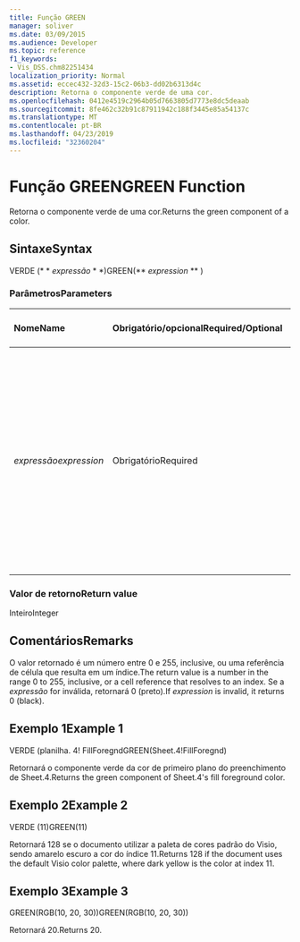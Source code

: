 ```yaml
---
title: Função GREEN
manager: soliver
ms.date: 03/09/2015
ms.audience: Developer
ms.topic: reference
f1_keywords:
- Vis_DSS.chm82251434
localization_priority: Normal
ms.assetid: eccec432-32d3-15c2-06b3-dd02b6313d4c
description: Retorna o componente verde de uma cor.
ms.openlocfilehash: 0412e4519c2964b05d7663805d7773e8dc5deaab
ms.sourcegitcommit: 8fe462c32b91c87911942c188f3445e85a54137c
ms.translationtype: MT
ms.contentlocale: pt-BR
ms.lasthandoff: 04/23/2019
ms.locfileid: "32360204"
---
```

# <a name="green-function"></a><span data-ttu-id="e1dab-103">Função GREEN</span><span class="sxs-lookup"><span data-stu-id="e1dab-103">GREEN Function</span></span>

<span data-ttu-id="e1dab-104">Retorna o componente verde de uma cor.</span><span class="sxs-lookup"><span data-stu-id="e1dab-104">Returns the green component of a color.</span></span>
  
## <a name="syntax"></a><span data-ttu-id="e1dab-105">Sintaxe</span><span class="sxs-lookup"><span data-stu-id="e1dab-105">Syntax</span></span>

<span data-ttu-id="e1dab-106">VERDE (\* \* *expressão* \* \*)</span><span class="sxs-lookup"><span data-stu-id="e1dab-106">GREEN(\*\* *expression* \*\* )</span></span> 
  
### <a name="parameters"></a><span data-ttu-id="e1dab-107">Parâmetros</span><span class="sxs-lookup"><span data-stu-id="e1dab-107">Parameters</span></span>

|<span data-ttu-id="e1dab-108">**Nome**</span><span class="sxs-lookup"><span data-stu-id="e1dab-108">**Name**</span></span>|<span data-ttu-id="e1dab-109">**Obrigatório/opcional**</span><span class="sxs-lookup"><span data-stu-id="e1dab-109">**Required/Optional**</span></span>|<span data-ttu-id="e1dab-110">**Tipo de dados**</span><span class="sxs-lookup"><span data-stu-id="e1dab-110">**Data Type**</span></span>|<span data-ttu-id="e1dab-111">**Descrição**</span><span class="sxs-lookup"><span data-stu-id="e1dab-111">**Description**</span></span>|
|:-----|:-----|:-----|:-----|
| <span data-ttu-id="e1dab-112">_expressão_</span><span class="sxs-lookup"><span data-stu-id="e1dab-112">_expression_</span></span> <br/> |<span data-ttu-id="e1dab-113">Obrigatório</span><span class="sxs-lookup"><span data-stu-id="e1dab-113">Required</span></span>  <br/> |<span data-ttu-id="e1dab-114">**Vai**</span><span class="sxs-lookup"><span data-stu-id="e1dab-114">**Varies**</span></span> <br/> |<span data-ttu-id="e1dab-115">Um índice de uma cor na tabela de cores do documento, uma expressão que resolve para uma cor personalizada (como RGB ou HSL) ou uma referência a uma célula que contém um índice de cores ou um resultado de cor.</span><span class="sxs-lookup"><span data-stu-id="e1dab-115">An index of a color in the document's color table, an expression that resolves to a custom color (such as RGB or HSL), or a reference to a cell that contains a color index or color result.</span></span>  <br/> |
   
### <a name="return-value"></a><span data-ttu-id="e1dab-116">Valor de retorno</span><span class="sxs-lookup"><span data-stu-id="e1dab-116">Return value</span></span>

<span data-ttu-id="e1dab-117">Inteiro</span><span class="sxs-lookup"><span data-stu-id="e1dab-117">Integer</span></span>
  
## <a name="remarks"></a><span data-ttu-id="e1dab-118">Comentários</span><span class="sxs-lookup"><span data-stu-id="e1dab-118">Remarks</span></span>

<span data-ttu-id="e1dab-119">O valor retornado é um número entre 0 e 255, inclusive, ou uma referência de célula que resulta em um índice.</span><span class="sxs-lookup"><span data-stu-id="e1dab-119">The return value is a number in the range 0 to 255, inclusive, or a cell reference that resolves to an index.</span></span> <span data-ttu-id="e1dab-120">Se a *expressão* for inválida, retornará 0 (preto).</span><span class="sxs-lookup"><span data-stu-id="e1dab-120">If  *expression*  is invalid, it returns 0 (black).</span></span> 
  
## <a name="example-1"></a><span data-ttu-id="e1dab-121">Exemplo 1</span><span class="sxs-lookup"><span data-stu-id="e1dab-121">Example 1</span></span>

<span data-ttu-id="e1dab-122">VERDE (planilha. 4! FillForegnd</span><span class="sxs-lookup"><span data-stu-id="e1dab-122">GREEN(Sheet.4!FillForegnd)</span></span>
  
<span data-ttu-id="e1dab-123">Retornará o componente verde da cor de primeiro plano do preenchimento de Sheet.4.</span><span class="sxs-lookup"><span data-stu-id="e1dab-123">Returns the green component of Sheet.4's fill foreground color.</span></span>
  
## <a name="example-2"></a><span data-ttu-id="e1dab-124">Exemplo 2</span><span class="sxs-lookup"><span data-stu-id="e1dab-124">Example 2</span></span>

<span data-ttu-id="e1dab-125">VERDE (11)</span><span class="sxs-lookup"><span data-stu-id="e1dab-125">GREEN(11)</span></span>
  
<span data-ttu-id="e1dab-126">Retornará 128 se o documento utilizar a paleta de cores padrão do Visio, sendo amarelo escuro a cor do índice 11.</span><span class="sxs-lookup"><span data-stu-id="e1dab-126">Returns 128 if the document uses the default Visio color palette, where dark yellow is the color at index 11.</span></span>
  
## <a name="example-3"></a><span data-ttu-id="e1dab-127">Exemplo 3</span><span class="sxs-lookup"><span data-stu-id="e1dab-127">Example 3</span></span>

<span data-ttu-id="e1dab-128">GREEN(RGB(10, 20, 30))</span><span class="sxs-lookup"><span data-stu-id="e1dab-128">GREEN(RGB(10, 20, 30))</span></span>
  
<span data-ttu-id="e1dab-129">Retornará 20.</span><span class="sxs-lookup"><span data-stu-id="e1dab-129">Returns 20.</span></span>
  

